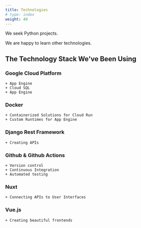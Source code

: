 ```yaml
---
title: Technologies
# type: index
weight: 40
---
```


We seek Python projects.

We are happy to learn other technologies.

## The Technology Stack We've Been Using

### Google Cloud Platform

    + App Engine
    + Cloud SQL
    + App Engine

### Docker

    + Containerized Solutions for Cloud Run
    + Custom Runtimes for App Engine

### Django Rest Framework

    + Creating APIs

### Github & Github Actions

    + Version control
    + Continuous Integration
    + Automated testing

### Nuxt

    + Connecting APIs to User Interfaces

### Vue.js

    + Creating beautiful frontends
